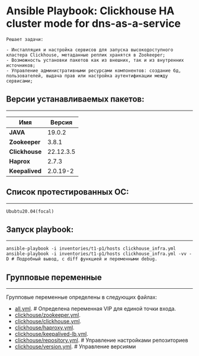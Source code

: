 # Ansible Playbook: Clickhouse HA cluster mode for dns-as-a-service

```
Решает задачи:

- Инсталляция и настройка сервисов для запуска высокодоступного кластера Clickhouse, метаданные реплик хранятся в Zookeeper;
- Возможность установки пакетов как из внешних, так и из внутренних источников;
- Управление административными ресурсами компонентов: создание бд, пользователей, выдача прав или настройка аутентификации между сервисами; 
```
## Версии устанавливаемых пакетов:
----------------------------------

| Имя | Версия |
| ---      | ---   |
| **JAVA** | 19.0.2 |
| **Zookeeper** | 3.8.1 |
| **Clickhouse** | 22.12.3.5 |
| **Haprox** | 2.7.3 |
| **Keepalived** | 2.0.19-2 |

## Список протестированных ОС:
------------------------------

```
Ububtu20.04(focal)
```

## Запуск playbook:
-------------------

```
ansible-playbook -i inventories/t1-p1/hosts clickhouse_infra.yml
ansible-playbook -i inventories/t1-p1/hosts clickhouse_infra.yml -vv -D # Подробный вывод, с diff функцией и переменными debug.
```

## Групповые переменные
-----------------------

Групповые переменные определены в следующих файлах:

- [all.yml](https://git.service.t1-cloud.ru/sre/infra/clickhouse/dns-as-a-service/-/blob/main/inventories/t1-p1/group_vars/all.yml). # Определена переменная VIP для единой точки входа.
- [clickhouse/zookeeper.yml](https://git.service.t1-cloud.ru/sre/infra/clickhouse/dns-as-a-service/-/blob/main/inventories/t1-p1/group_vars/clickhouse/zookeeper.yml).
- [clickhouse/clickhouse.yml](https://git.service.t1-cloud.ru/sre/infra/clickhouse/dns-as-a-service/-/blob/main/inventories/t1-p1/group_vars/clickhouse/clickhouse.yml).
- [clickhouse/haproxy.yml](https://git.service.t1-cloud.ru/sre/infra/clickhouse/dns-as-a-service/-/blob/main/inventories/t1-p1/group_vars/clickhouse/haproxy.yml).
- [clickhouse/keepalived-lb.yml](https://git.service.t1-cloud.ru/sre/infra/clickhouse/dns-as-a-service/-/blob/main/inventories/t1-p1/group_vars/clickhouse/keepalived-lb.yml).
- [clickhouse/repository.yml](https://git.service.t1-cloud.ru/sre/infra/clickhouse/dns-as-a-service/-/blob/prod/inventories/t1-p1/group_vars/clickhouse/repository.yml). # Управление настройками репозиториев
- [clickhouse/version.yml](https://git.service.t1-cloud.ru/sre/infra/clickhouse/dns-as-a-service/-/blob/main/inventories/t1-p1/group_vars/clickhouse/version.yml). # Управление версиями


